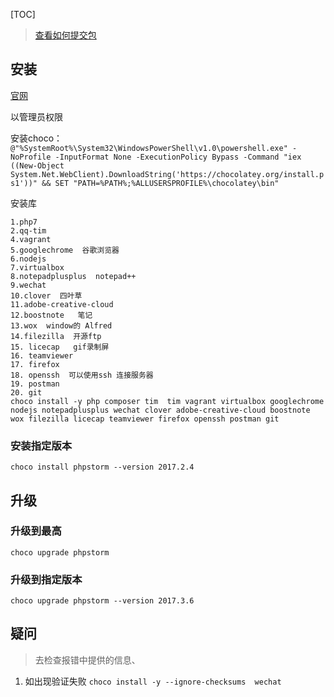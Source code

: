 [TOC]

> [查看如何提交包](https://xuanwo.org/2016/02/15/chocolatey-intro/)
## 安装
[官网](https://chocolatey.org/install)

以管理员权限

安装choco：
`@"%SystemRoot%\System32\WindowsPowerShell\v1.0\powershell.exe" -NoProfile -InputFormat None -ExecutionPolicy Bypass -Command "iex ((New-Object System.Net.WebClient).DownloadString('https://chocolatey.org/install.ps1'))" && SET "PATH=%PATH%;%ALLUSERSPROFILE%\chocolatey\bin"`

安装库
```
1.php7
2.qq-tim	
4.vagrant	
5.googlechrome	谷歌浏览器
6.nodejs
7.virtualbox
8.notepadplusplus  notepad++
9.wechat 
10.clover  四叶草
11.adobe-creative-cloud
12.boostnote   笔记
13.wox  window的 Alfred
14.filezilla  开源ftp
15. licecap   gif录制屏
16. teamviewer
17. firefox
18. openssh  可以使用ssh 连接服务器
19. postman
20. git
choco install -y php composer tim  tim vagrant virtualbox googlechrome nodejs notepadplusplus wechat clover adobe-creative-cloud boostnote wox filezilla licecap teamviewer firefox openssh postman git

```

### 安装指定版本
```
choco install phpstorm --version 2017.2.4
```

## 升级
### 升级到最高
`choco upgrade phpstorm `

### 升级到指定版本
`choco upgrade phpstorm --version 2017.3.6`

## 疑问
>去检查报错中提供的信息、

1. 如出现验证失败
`choco install -y --ignore-checksums  wechat`